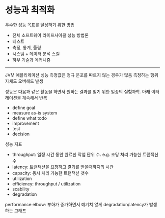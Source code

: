 # 성능과 최적화

우수한 성능 목표를 달성하기 위한 방법

- 전체 소프트웨어 라이프사이클 성능 방법론
- 테스트
- 측정, 통계, 툴링
- 시스템 + 데이터 분석 스킬
- 하부 기술과 메커니즘

---

JVM 애플리케이션 성능 측정값은 정규 분포를 따르지 않는 경우가 많음
측정하는 행위 자체도 오버헤드 발생

성능은 다음과 같은 활동을 하면서 원하는 결과를 얻기 위한 일종의 실험과학. 아래 이터레이션을 계속해서 반복

- define goal
- measure as-is system
- define what todo
- improvement
- test
- decision

성능 지표

- throughput: 일정 시간 동안 완료한 작업 단위 수. e.g. 초당 처리 가능한 트랜잭션 수
- latency: 트랜잭션을 요청하고 결과를 받을때까지의 시간
- capacity: 동시 처리 가능한 트랜잭션 갯수
- utilization
- efficiency: throughput / utilization
- scability
- degradation

performance elbow: 부하가 증가하면서 예기치 않게 degradation/latency가 발생하는 그래프
